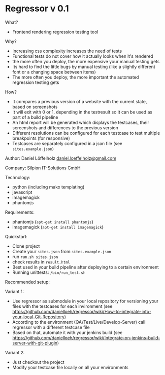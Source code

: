 # Regressor v 0.1

 What? 
- Frontend rendering regression testing tool

Why?
- Increasing css complexity increases the need of tests
- Functional tests do not cover how it actually looks when it's rendered
- the more often you deploy, the more expensive your manual testing gets
- Its hard to find the little bugs by manual testing (like a slightly different font or a changing space between items)
- The more often you deploy, the more important the automated regression testing gets

How?
- It compares a previous version of a website with the current state, based on screenshots 
- It will exit with 0 or 1, depending in the testresult so it can be used as part of a build pipeline
- An html report will be generated which displays the testcases, their screenshots and differences to the previous version
- Different resolutions can be configured for each testcase to test multiple breakpoints (for responsive)
- Testcases are separately configured in a json file (see `sites.example.json`)

Author: Daniel Löffelholz daniel.loeffelholz@gmail.com

Company: Silpion IT-Solutions GmbH

Technology:
- python (including mako templating)
- javascript 
- imagemagick 
- phantomjs

Requirements:
- phantomjs (`apt-get install phantomjs`)
- imagemagick (`apt-get install imagemagick`)

Quickstart:
- Clone project
- Create your `sites.json` from `sites.example.json`
- run `run.sh sites.json`
- check results in `result.html`
- Best used in your build pipeline after deploying to a certain environment 
- Running unittests: `/bin/run_test.sh`

Recommended setup:

Variant 1:
- Use regressor as submodule in your local repository for versioning your files with the testcases for each invironment (see
 https://github.com/danielloeh/regressor/wiki/How-to-integrate-into-your-local-Git-Repository)
- According to the environment (QA/Test/Live/Develop-Server) call regressor with a different testcase file
- Based on that, automate it with your jenkins build (see https://github.com/danielloeh/regressor/wiki/Integrate-on-jenkins-build-server-with-git-plugin)

Variant 2: 
- Just checkout the project
- Modify your testcase file locally on all your environments


